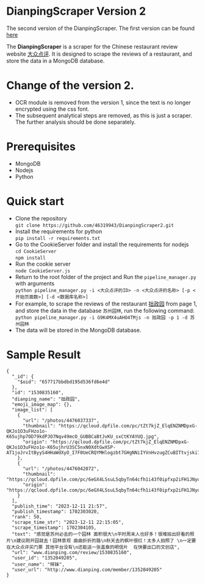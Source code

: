 # DianpingScraper Version 2
The second version of the DianpingScraper. The first version can be found [here](https://github.com/46319943/DianpingScraper)  

The **DianpingScraper** is a scraper for the Chinese restaurant review website [大众点评](http://www.dianping.com/). It is designed to scrape the reviews of a restaurant, and store the data in a MongoDB database.

# Change of the version 2.
- OCR module is removed from the version 1, since the text is no longer encrypted using the css font.
- The subsequent analytical steps are removed, as this is just a scraper. The further analysis should be done separately.

# Prerequisites
- MongoDB
- Nodejs
- Python

# Quick start
- Clone the repository  
`git clone https://github.com/46319943/DianpingScraper2.git`
- Install the requirements for python  
`pip install -r requirements.txt`
- Go to the CookieServer folder and install the requirements for nodejs  
`cd CookieServer`  
`npm install`
- Run the cookie server  
`node CookieServer.js`
- Return to the root folder of the project and Run the `pipeline_manager.py` with arguments  
`python pipeline_manager.py -i <大众点评的ID> -n <大众点评的名称> [-p <开始页面数>] [-d <数据库名称>]`
- For example, to scrape the reviews of the restaurant [拙政园](http://www.dianping.com/shop/G9K4MX4uAHO4TMjs) from page 1, and store the data in the database `苏州园林`, run the following command:  
`python pipeline_manager.py -i G9K4MX4uAHO4TMjs -n 拙政园 -p 1 -d 苏州园林`
- The data will be stored in the MongoDB database.

# Sample Result
```
{
  "_id": {
    "$oid": "657717bbdbd195d536fd6e4d"
  },
  "id": "1530835160",
  "dianping_name": "拙政园",
  "emoji_image_map": {},
  "image_list": [
    {
      "url": "/photos/4476037337",
      "thumbnail": "https://qcloud.dpfile.com/pc/tZt7kjZ_ElqENZNMDpxG-QKJo1O3uFHzo1o-K65ujhp7OD79kdPJO7Nqv49mcO_GUBBCaBtJvKU_sxCtKYAYUQ.jpg",
      "origin": "https://qcloud.dpfile.com/pc/tZt7kjZ_ElqENZNMDpxG-QKJo1O3uFHzo1o-K65ujhrU3SC5nxN0XdtGwXSP-AT1joJrvItByyS4HHaWdXyO_I7F0UeCRQYMHlogzbt7GHgNNiIYVnHvzugZCuBITtvjski7YaLlHpkrQUr5euoQrg.jpg"
    },
    {
      "url": "/photos/4476042072",
      "thumbnail": "https://qcloud.dpfile.com/pc/6eGX4LSsuL5qbyTn64cfh1i43f0ipfxp2iFH1JNyoAhBq545Al4KXLLXjGW5U2cvUBBCaBtJvKU_sxCtKYAYUQ.jpg",
      "origin": "https://qcloud.dpfile.com/pc/6eGX4LSsuL5qbyTn64cfh1i43f0ipfxp2iFH1JNyoAhdo_J2BOAVauavBqpBqhsJjoJrvItByyS4HHaWdXyO_I7F0UeCRQYMHlogzbt7GHgNNiIYVnHvzugZCuBITtvjski7YaLlHpkrQUr5euoQrg.jpg"
    }
  ],
  "publish_time": "2023-12-11 21:57",
  "publish_timestamp": 1702303020,
  "rank": 50,
  "scrape_time_str": "2023-12-11 22:15:05",
  "scrape_timestamp": 1702304105,
  "text": "感觉是苏州必去的一个园林 面积很大\n平时周末人也好多！很难拍出好看的照片\n建议刚开园就去！园林景观 曲曲折折的路\n秋天去的枫叶很红！太多人拍照了 \n一定要在大众点评买门票 其他平台没有\n还能送一张盖章的明信片  在快要出口的文创店",
  "url": "www.dianping.com/review/1530835160",
  "user_id": "1352049205",
  "user_name": "样妹",
  "user_url": "http://www.dianping.com/member/1352049205"
}
```